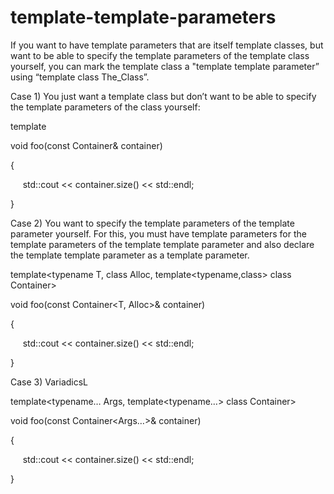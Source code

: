 # template-template-parameters

If you want to have template parameters that are itself template
classes, but want to be able to specify the template parameters of the
template class yourself, you can mark the template class a "template
template parameter” using “template<typename> class The_Class”.

Case 1) You just want a template class but don’t want to be able to
specify the template parameters of the class yourself:

template<typename Container>

void foo(const Container& container)

{

     std::cout << container.size() << std::endl;

}

Case 2) You want to specify the template parameters of the template
parameter yourself. For this, you must have template parameters for the
template parameters of the template template parameter and also declare
the template template parameter as a template parameter. 

template<typename T, class Alloc, template<typename,class> class
Container>

void foo(const Container<T, Alloc>& container)

{

     std::cout << container.size() << std::endl;

}

Case 3) VariadicsL

template<typename… Args, template<typename…> class Container>

void foo(const Container<Args…>& container)

{

     std::cout << container.size() << std::endl;

}
